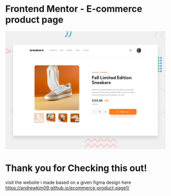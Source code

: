 # Frontend Mentor - E-commerce product page

![Design preview for the E-commerce product page coding challenge](./design/desktop-preview.jpg)


# Thank you for Checking this out!
visit the website i made based on a given figma design here https://andrewkim09.github.io/ecommerce-product-page1/
